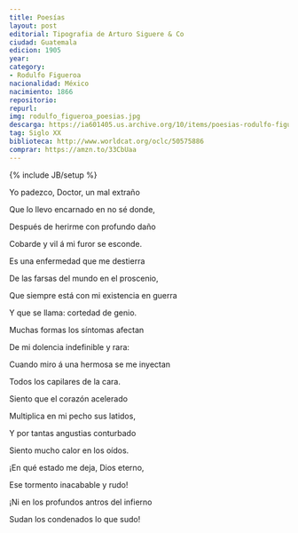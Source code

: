 ```yaml
---
title: Poesías
layout: post
editorial: Tipografia de Arturo Siguere & Co
ciudad: Guatemala
edicion: 1905
year:
category: 
- Rodulfo Figueroa
nacionalidad: México
nacimiento: 1866
repositorio: 
repurl: 
img: rodulfo_figueroa_poesias.jpg
descarga: https://ia601405.us.archive.org/10/items/poesias-rodulfo-figueroa/Poes%C3%ADas%20-%20Rodulfo%20Figueroa.pdf
tag: Siglo XX
biblioteca: http://www.worldcat.org/oclc/50575886
comprar: https://amzn.to/33CbUaa
---
```

{% include JB/setup %}

Yo padezco, Doctor, un mal extraño 

Que lo llevo encarnado en no sé donde, 

Después de herirme con profundo daño 

Cobarde y vil á mi furor se esconde. 


Es una enfermedad que me destierra 

De las farsas del mundo en el proscenio, 
 
Que siempre está con mi existencia en guerra

Y que se llama: cortedad de genio. 


Muchas formas los síntomas afectan

De mi dolencia indefinible y rara: 

Cuando miro á una hermosa se me inyectan 

Todos los capilares de la cara. 


Siento que el corazón acelerado 

Multiplica en mi pecho sus latidos, 

Y por tantas angustias conturbado 

Siento mucho calor en los oídos. 



¡En qué estado me deja, Dios eterno, 

Ese tormento inacabable y rudo! 

¡Ni en los profundos antros del infierno 

Sudan los condenados lo que sudo!
